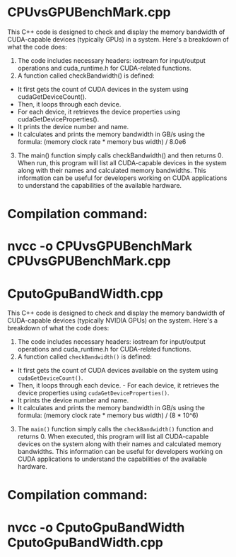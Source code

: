 # CPUvsGPUBenchMark.cpp
This C++ code is designed to check and display the memory bandwidth of CUDA-capable devices (typically GPUs) in a system. 
Here's a breakdown of what the code does: 
1. The code includes necessary headers: iostream for input/output operations and cuda_runtime.h for CUDA-related functions.
2. A function called checkBandwidth() is defined:
- It first gets the count of CUDA devices in the system using cudaGetDeviceCount().
- Then, it loops through each device.
- For each device, it retrieves the device properties using cudaGetDeviceProperties().
- It prints the device number and name.
- It calculates and prints the memory bandwidth in GB/s using the formula: (memory clock rate * memory bus width) / 8.0e6
3. The main() function simply calls checkBandwidth() and then returns 0. When run, this program will list all CUDA-capable devices in the system along with their names and calculated memory bandwidths. This information can be useful for developers working on CUDA applications to understand the capabilities of the available hardware.

# Compilation command:
# nvcc -o CPUvsGPUBenchMark CPUvsGPUBenchMark.cpp


# CputoGpuBandWidth.cpp
This C++ code is designed to check and display the memory bandwidth of CUDA-capable devices (typically NVIDIA GPUs) on the system. Here's a breakdown of what the code does: 
1. The code includes necessary headers: iostream for input/output operations and cuda_runtime.h for CUDA-related functions.
2. A function called `checkBandwidth()` is defined:
- It first gets the count of CUDA devices available on the system using `cudaGetDeviceCount()`.
- Then, it loops through each device. - For each device, it retrieves the device properties using `cudaGetDeviceProperties()`.
- It prints the device number and name.
- It calculates and prints the memory bandwidth in GB/s using the formula: (memory clock rate * memory bus width) / (8 * 10^6)
3. The `main()` function simply calls the `checkBandwidth()` function and returns 0. When executed, this program will list all CUDA-capable devices on the system along with their names and calculated memory bandwidths. This information can be useful for developers working on CUDA applications to understand the capabilities of the available hardware.

# Compilation command:
# nvcc -o CputoGpuBandWidth CputoGpuBandWidth.cpp





